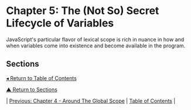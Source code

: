 # Chapter 5: The (Not So) Secret Lifecycle of Variables
JavaScript's particular flavor of lexical scope is rich in nuance in how and when variables come into existence and become available in the program.

## Sections

[◂ Return to Table of Contents](../README.md)

[▲ Return to Sections](#sections)

| [Previous: Chapter 4 - Around The Global Scope](../04/README.md) | [Table of Contents](../README.md#table-of-contents) |
